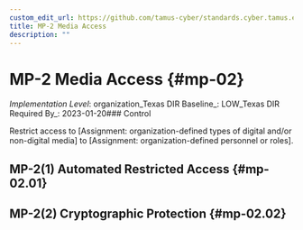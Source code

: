 ```yaml
---
custom_edit_url: https://github.com/tamus-cyber/standards.cyber.tamus.edu/tree/main/static/content/tamus.edu/TAMUS_profile.xml
title: MP-2 Media Access
description: ""
---
```


# MP-2 Media Access {#mp-02}

_Implementation Level_: organization_Texas DIR Baseline_: LOW_Texas DIR Required By_: 2023-01-20### Control

Restrict access to [Assignment: organization-defined types of digital and/or non-digital media] to [Assignment: organization-defined personnel or roles].

## MP-2(1) Automated Restricted Access {#mp-02.01}

## MP-2(2) Cryptographic Protection {#mp-02.02}

